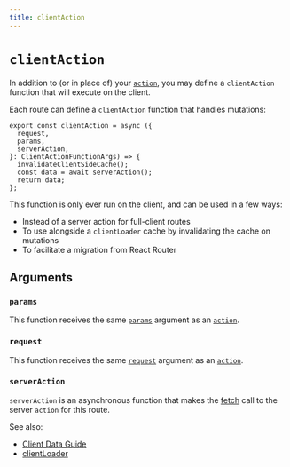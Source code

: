 ```yaml
---
title: clientAction
---
```


# `clientAction`

In addition to (or in place of) your [`action`][action], you may define a `clientAction` function that will execute on the client.

Each route can define a `clientAction` function that handles mutations:

```tsx
export const clientAction = async ({
  request,
  params,
  serverAction,
}: ClientActionFunctionArgs) => {
  invalidateClientSideCache();
  const data = await serverAction();
  return data;
};
```

This function is only ever run on the client, and can be used in a few ways:

- Instead of a server action for full-client routes
- To use alongside a `clientLoader` cache by invalidating the cache on mutations
- To facilitate a migration from React Router

## Arguments

### `params`

This function receives the same [`params`][action-params] argument as an [`action`][action].

### `request`

This function receives the same [`request`][action-request] argument as an [`action`][action].

### `serverAction`

`serverAction` is an asynchronous function that makes the [fetch][fetch] call to the server `action` for this route.

See also:

- [Client Data Guide][client-data-guide]
- [clientLoader][clientloader]

[action]: ./action
[action-params]: ./loader#params
[action-request]: ./loader#request
[fetch]: https://developer.mozilla.org/en-US/docs/Web/API/Fetch_API
[client-data-guide]: ../guides/client-data
[clientloader]: ./client-loader
